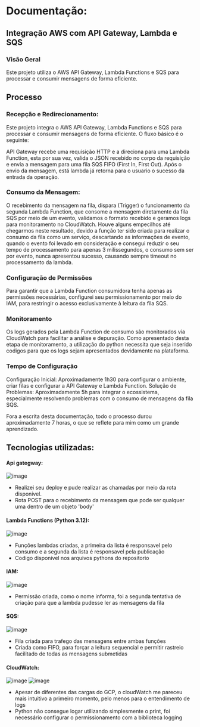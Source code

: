 # Documentação:

## Integração AWS com API Gateway, Lambda e SQS

### Visão Geral

Este projeto utiliza o AWS API Gateway, Lambda Functions e SQS para processar e consumir mensagens de forma eficiente.

## Processo

### Recepção e Redirecionamento:

Este projeto integra o AWS API Gateway, Lambda Functions e SQS para processar e consumir mensagens de forma eficiente. O fluxo básico é o seguinte:

API Gateway recebe uma requisição HTTP e a direciona para uma Lambda Function, esta por sua vez, valida o JSON recebido no corpo da requisição e envia a mensagem para uma fila SQS FIFO (First In, First Out).
Após o envio da mensagem, está lambda já retorna para o usuario o sucesso da entrada da operação.

### Consumo da Mensagem:

O recebimento da mensagem na fila, dispara (Trigger) o funcionamento da segunda Lambda Function, que consome a mensagem diretamente da fila SQS por meio de um evento, validamos o formato recebido e geramos logs para monitoramento no CloudWatch.
Houve alguns empecilhos até chegarmos neste resultado, devido a função ter sido criada para realizar o consumo da fila como um serviço, descartando as informações de evento, quando o evento foi levado em consideração e consegui reduzir o seu tempo de processamento para apenas 3 milissegundos, o consumo sem ser por evento, nunca apresentou sucesso, causando sempre timeout no processamento da lambda.

### Configuração de Permissões

Para garantir que a Lambda Function consumidora tenha apenas as permissões necessárias, configurei seu permissionamento por meio do IAM, para restringir o acesso exclusivamente à leitura da fila SQS.

### Monitoramento

Os logs gerados pela Lambda Function de consumo são monitorados via CloudWatch para facilitar a análise e depuração. Como apresentado desta etapa de monitoramento, a utilização do python necessita que seja inserido codigos para que os logs sejam apresentados devidamente na plataforma.

### Tempo de Configuração

Configuração Inicial: Aproximadamente 1h30 para configurar o ambiente, criar filas e configurar a API Gateway e Lambda Function.
Solução de Problemas: Aproximadamente 5h para integrar o ecossistema, especialmente resolvendo problemas com o consumo de mensagens da fila SQS.

Fora a escrita desta documentação, todo o processo durou aproximadamente 7 horas, o que se reflete para mim como um grande aprendizado.

## Tecnologias utilizadas:
#### Api gategway:
![image](https://github.com/user-attachments/assets/b1f955aa-85a5-4f10-9977-db9130a93fc5)
- Realizei seu deploy e pude realizar as chamadas por meio da rota disponivel.
- Rota POST para o recebimento da mensagem que pode ser qualquer uma dentro de um objeto 'body'

#### Lambda Functions (Python 3.12):
![image](https://github.com/user-attachments/assets/069b66ea-6841-4ad5-86d7-13d145296189)
- Funções lambdas criadas, a primeira da lista é responsavel pelo consumo e a segunda da lista é responsavel pela publicação
- Codigo disponivel nos arquivos pythons do repositorio

#### IAM:
![image](https://github.com/user-attachments/assets/d9a59694-d212-4ed4-8d86-c9b44e2f8e88)
- Permissão criada, como o nome informa, foi a segunda tentativa de criação para que a lambda pudesse ler as mensagens da fila

#### SQS:
![image](https://github.com/user-attachments/assets/04258390-38d0-4f0c-a5ad-b6c561f23cbd)
- Fila criada para trafego das mensagens entre ambas funções
- Criada como FIFO, para forçar a leitura sequencial e permitir rastreio facilitado de todas as mensagens submetidas

#### CloudWatch:
![image](https://github.com/user-attachments/assets/8a59cd9a-5fb3-4bf1-bbfa-d07d00e051fc)
![image](https://github.com/user-attachments/assets/d31ddc85-13b4-4799-af9b-6899a33a257c)
- Apesar de diferentes das cargas do GCP, o cloudWatch me pareceu mais intuitivo a primeiro momento, pelo menos para o entendimento de logs
- Python não consegue logar utilizando simplesmente o print, foi necessário configurar o permissionamento com a biblioteca logging 
